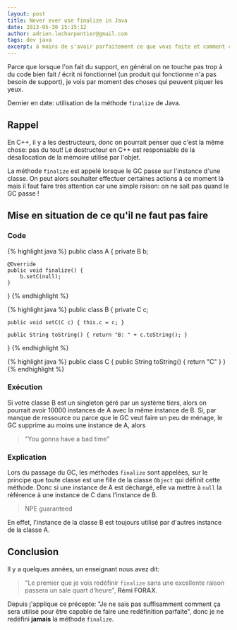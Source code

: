```yaml
---
layout: post
title: Never ever use finalize in Java
date: 2013-05-30 15:15:12
author: adrien.lecharpentier@gmail.com
tags: dev java
excerpt: à moins de s'avoir parfaitement ce que vous faite et comment ce que vous faites sera utilisé dans le futur…
---
```


Parce que lorsque l'on fait du support, en général on ne touche pas trop à du code bien fait / écrit ni fonctionnel (un produit qui fonctionne n'a pas besoin de support), je vois par moment des choses qui peuvent piquer les yeux.

Dernier en date: utilisation de la méthode `finalize` de Java.

## Rappel

En C++, il y a les destructeurs, donc on pourrait penser que c'est la même chose: pas du tout! Le destructeur en C++ est responsable de la désallocation de la mémoire utilisé par l'objet.

La méthode `finalize` est appelé lorsque le GC passe sur l'instance d'une classe. On peut alors souhaiter effectuer certaines actions à ce moment là mais il faut faire très attention car une simple raison: on ne sait pas quand le GC passe !

## Mise en situation de ce qu'il ne faut pas faire

### Code

{% highlight java %}
public class A {
	private B b;
		
	@Override
	public void finalize() {
		b.setC(null);
	}
}
{% endhighlight %}

{% highlight java %}
public class B {
	private C c;
	
	public void setC(C c) { this.c = c; }
	
	public String toString() { return "B: " + c.toString(); }
}
{% endhighlight %}

{% highlight java %}
public class C {
	public String toString() { return "C" }
}
{% endhighlight %}

### Exécution

Si votre classe B est un singleton géré par un système tiers, alors on pourrait avoir 10000 instances de A avec la même instance de B. Si, par manque de ressource ou parce que le GC veut faire un peu de ménage, le GC supprime au moins une instance de A, alors 

> "You gonna have a bad time"

### Explication

Lors du passage du GC, les méthodes `finalize` sont appelées, sur le principe que toute classe est une fille de la classe `Object` qui définit cette méthode. Donc si une instance de A est déchargé, elle va mettre à `null` la référence à une instance de C dans l'instance de B.

> NPE guaranteed 

En effet, l'instance de la classe B est toujours utilisé par d'autres instance de la classe A. 

## Conclusion

Il y a quelques années, un enseignant nous avez dit:

> "Le premier que je vois redéfinir `finalize` sans une excellente raison passera un sale quart d'heure", __Rémi FORAX__.

Depuis j'applique ce précepte: "Je ne sais pas suffisamment comment ça sera utilisé pour être capable de faire une redéfinition parfaite", donc je ne redéfini __jamais__ la méthode `finalize`.


